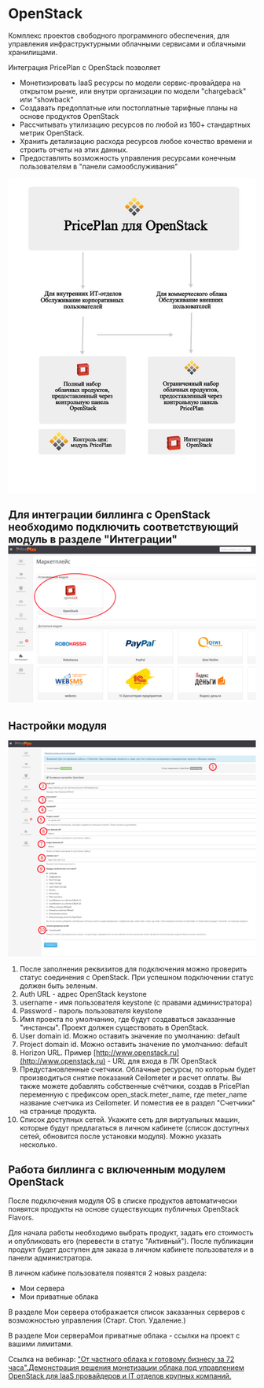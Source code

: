 # OpenStack

Комплекс проектов свободного программного обеспечения, для управления инфраструктурными облачными сервисами и облачными хранилищами.

Интеграция PricePlan c OpenStack позволяет

* Монетизировать IaaS ресурсы по модели сервис-провайдера на открытом рынке, или внутри организации по модели "chargeback" или "showback"
* Создавать предоплатные или постоплатные тарифные планы на основе продуктов OpenStack
* Рассчитывать утилизацию ресурсов по любой из 160+ стандартных метрик OpenStack.
* Хранить детализацию расхода ресурсов любое кочество времени и строить отчеты на этих данных.
* Предоставлять возможность управления ресурсами конечным пользователям в "панели самообслуживания"

![](../assets/14542708_1120018274701862_928446835_n.jpg)

## Для интеграции биллинга с OpenStack необходимо подключить соответствующий модуль в разделе "Интеграции"![](../assets/module-os.png)

## Настройки модуля

![](../assets/module-os-settings.png)

1. После заполнения реквизитов для подключения можно проверить статус соединения с OpenStack. При успешном подключении статус должен быть зеленым.
2. Auth URL - адрес OpenStack keystone
3. username - имя пользователя keystone \(с правами администратора\)
4. Password - пароль пользователя keystone
5. Имя проекта по умолчанию, где будут создаваться заказанные "инстансы". Проект должен существовать в OpenStack.
6. User domain id. Можно оставить значение по умолчанию: default
7. Project domain id. Можно оставить значение по умолчанию: default
8. Horizon URL. Пример [http://www.openstack.ru](http://www.openstack.ru) - URL для входа в ЛК OpenStack
9. Предустановленные счетчики. Облачные ресурсы, по которым будет производиться снятие показаний Ceilometer и расчет оплаты. Вы также можете добавлять собственные счётчики, создав в PricePlan переменную с префиксом open\_stack.meter\_name, где meter\_name название счетчика из Ceilometer. И поместив ее в раздел "Счетчики" на странице продукта.
10. Список доступных сетей. Укажите сеть для виртуальных машин, которые будут предлагаться в личном кабинете \(список доступных сетей, обновится после установки модуля\). Можно указать несколько.

## Работа биллинга с включенным модулем OpenStack

После подключения модуля OS в списке продуктов автоматически появятся продукты на основе существующих публичных ОpenStack Flavors.

Для начала работы необходимо выбрать продукт, задать его стоимость и опубликовать его \(перевести в статус "Активный"\). После публикации продукт будет доступен для заказа в личном кабинете пользователя и в панели администратора.

В личном кабине пользователя появятся 2 новых раздела:

* Мои сервера
* Мои приватные облака

В разделе Мои сервера отображается список заказанных серверов с возможностью управления \(Старт. Стоп. Удаление.\)

В разделе Мои сервераМои приватные облака - ссылки на проект с вашими лимитами.

Ссылка на вебинар: ["От частного облака к готовому бизнесу за 72 часа".Демонстрация решения монетизации облака под управлением OpenStack для IaaS провайдеров и IT отделов крупных компаний. ](https://www.youtube.com/watch?v=En9XaYZPG7Y)

